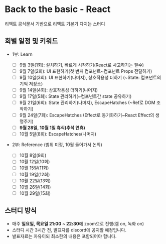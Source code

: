 # Back to the basic - React

리액트 공식문서 기반으로 리액트 기본기 다지는 스터디

## 회별 일정 및 키워드

- 1부: Learn

  - [ ] 9월 3일(1회): 설치하기, 빠르게 시작하기(React로 사고하기는 필수)
  - [ ] 9월 7일(2회): UI 표현하기(첫 번째 컴포넌트~컴포넌트 Props 전달하기)
  - [ ] 9월 10일(3회): UI 표현하기(나머지), 상호작용성 더하기 (~State: 컴포넌트의 기억 저장소)
  - [ ] 9월 14일(4회): 상호작용성 더하기(나머지)
  - [ ] 9월 17일(5회): State 관리하기(~컴포넌트간 state 공유하기)
  - [ ] 9월 21일(6회): State 관리하기(나머지), EscapeHatches (~Ref로 DOM 조작하기)
  - [ ] 9월 24일(7회): EscapeHatches (Effect로 동기화하기~React Effect의 생명주기)
  - [ ] **9월 28일, 10월 1일 휴식(추석 연휴)**
  - [ ] 10월 5일(8회): EscapeHatches(나머지)

- 2부: Reference (범위 미정, 10월 들어가서 논의)
  - [ ] 10월 8일(9회)
  - [ ] 10월 12일(10회)
  - [ ] 10월 15일(11회)
  - [ ] 10월 19일(12회)
  - [ ] 10월 22일(13회)
  - [ ] 10월 26일(14회)
  - [ ] 10월 29일(15회)

## 스터디 방식

- 매주 **일요일, 목요일 21:00 ~ 22:30**에 zoom으로 진행(캠 on, 녹화 on)
- 스터디 시간 3시간 전, 발표자를 discord에 공지할 예정입니다.
- 발표자료는 자유이되 최소한의 내용은 포함되어야 합니다.
